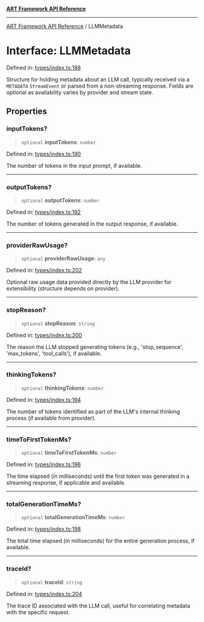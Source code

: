 [**ART Framework API Reference**](../README.md)

***

[ART Framework API Reference](../README.md) / LLMMetadata

# Interface: LLMMetadata

Defined in: [types/index.ts:188](https://github.com/hashangit/ART/blob/0c4f5068c86b5500db1290baa4792d44ebae7f9e/src/types/index.ts#L188)

Structure for holding metadata about an LLM call, typically received via a `METADATA` `StreamEvent`
or parsed from a non-streaming response. Fields are optional as availability varies by provider and stream state.

## Properties

### inputTokens?

> `optional` **inputTokens**: `number`

Defined in: [types/index.ts:190](https://github.com/hashangit/ART/blob/0c4f5068c86b5500db1290baa4792d44ebae7f9e/src/types/index.ts#L190)

The number of tokens in the input prompt, if available.

***

### outputTokens?

> `optional` **outputTokens**: `number`

Defined in: [types/index.ts:192](https://github.com/hashangit/ART/blob/0c4f5068c86b5500db1290baa4792d44ebae7f9e/src/types/index.ts#L192)

The number of tokens generated in the output response, if available.

***

### providerRawUsage?

> `optional` **providerRawUsage**: `any`

Defined in: [types/index.ts:202](https://github.com/hashangit/ART/blob/0c4f5068c86b5500db1290baa4792d44ebae7f9e/src/types/index.ts#L202)

Optional raw usage data provided directly by the LLM provider for extensibility (structure depends on provider).

***

### stopReason?

> `optional` **stopReason**: `string`

Defined in: [types/index.ts:200](https://github.com/hashangit/ART/blob/0c4f5068c86b5500db1290baa4792d44ebae7f9e/src/types/index.ts#L200)

The reason the LLM stopped generating tokens (e.g., 'stop_sequence', 'max_tokens', 'tool_calls'), if available.

***

### thinkingTokens?

> `optional` **thinkingTokens**: `number`

Defined in: [types/index.ts:194](https://github.com/hashangit/ART/blob/0c4f5068c86b5500db1290baa4792d44ebae7f9e/src/types/index.ts#L194)

The number of tokens identified as part of the LLM's internal thinking process (if available from provider).

***

### timeToFirstTokenMs?

> `optional` **timeToFirstTokenMs**: `number`

Defined in: [types/index.ts:196](https://github.com/hashangit/ART/blob/0c4f5068c86b5500db1290baa4792d44ebae7f9e/src/types/index.ts#L196)

The time elapsed (in milliseconds) until the first token was generated in a streaming response, if applicable and available.

***

### totalGenerationTimeMs?

> `optional` **totalGenerationTimeMs**: `number`

Defined in: [types/index.ts:198](https://github.com/hashangit/ART/blob/0c4f5068c86b5500db1290baa4792d44ebae7f9e/src/types/index.ts#L198)

The total time elapsed (in milliseconds) for the entire generation process, if available.

***

### traceId?

> `optional` **traceId**: `string`

Defined in: [types/index.ts:204](https://github.com/hashangit/ART/blob/0c4f5068c86b5500db1290baa4792d44ebae7f9e/src/types/index.ts#L204)

The trace ID associated with the LLM call, useful for correlating metadata with the specific request.
